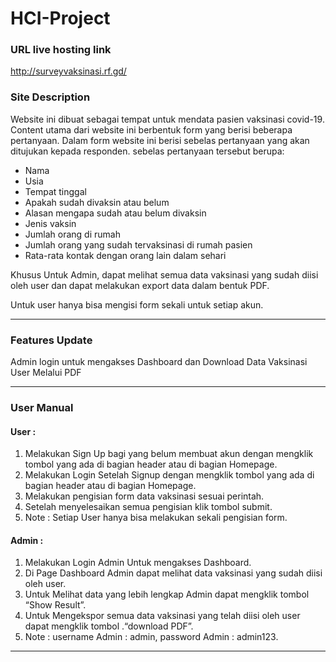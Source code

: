 # HCI-Project

### URL live hosting link
http://surveyvaksinasi.rf.gd/
<br>

### Site Description
Website ini dibuat sebagai tempat untuk mendata pasien vaksinasi covid-19. Content utama dari website ini berbentuk form yang berisi beberapa pertanyaan. Dalam form website ini berisi sebelas pertanyaan yang akan ditujukan kepada responden. sebelas pertanyaan tersebut berupa:
  * Nama 
  * Usia 
  * Tempat tinggal
  * Apakah sudah divaksin atau belum
  * Alasan mengapa sudah atau belum divaksin
  * Jenis vaksin
  * Jumlah orang di rumah 
  * Jumlah orang yang sudah tervaksinasi di rumah pasien
  * Rata-rata kontak dengan orang lain dalam sehari

Khusus Untuk Admin, dapat melihat semua data vaksinasi yang sudah diisi oleh user dan dapat melakukan export data dalam bentuk PDF.

Untuk user hanya bisa mengisi form sekali untuk setiap akun.
<hr>

### Features Update
Admin login untuk mengakses Dashboard dan Download Data Vaksinasi User Melalui PDF
<hr>

### User Manual
#### User :
1.	Melakukan Sign Up bagi yang belum membuat akun dengan mengklik tombol yang ada di bagian header atau di bagian Homepage.
2.	Melakukan Login Setelah Signup dengan mengklik tombol yang ada di bagian header atau di bagian Homepage.
3.	Melakukan pengisian form data vaksinasi sesuai perintah.
4.	Setelah menyelesaikan semua pengisian klik tombol submit.
5.	Note : Setiap User hanya bisa melakukan sekali pengisian form.
#### Admin :
1.	Melakukan Login Admin Untuk mengakses Dashboard.
2.	Di Page Dashboard Admin dapat melihat data vaksinasi yang sudah diisi oleh user.
3.	Untuk Melihat data yang lebih lengkap Admin dapat mengklik tombol “Show Result”.
4.	Untuk Mengekspor semua data vaksinasi yang telah diisi oleh user dapat mengklik tombol .“download PDF”.
5.	Note : username Admin : admin, password Admin : admin123.
<hr>



